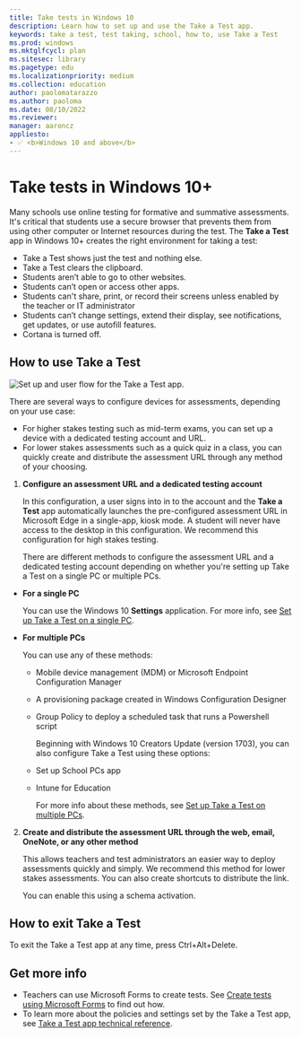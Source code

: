 ```yaml
---
title: Take tests in Windows 10
description: Learn how to set up and use the Take a Test app.
keywords: take a test, test taking, school, how to, use Take a Test
ms.prod: windows
ms.mktglfcycl: plan
ms.sitesec: library
ms.pagetype: edu
ms.localizationpriority: medium
ms.collection: education
author: paolomatarazzo
ms.author: paoloma
ms.date: 08/10/2022
ms.reviewer: 
manager: aaroncz
appliesto:
- ✅ <b>Windows 10 and above</b>
---
```


# Take tests in Windows 10+

Many schools use online testing for formative and summative assessments. It's critical that students use a secure browser that prevents them from using other computer or Internet resources during the test. The **Take a Test** app in Windows 10+ creates the right environment for taking a test:

- Take a Test shows just the test and nothing else.
- Take a Test clears the clipboard.
- Students aren’t able to go to other websites.
- Students can’t open or access other apps.
- Students can't share, print, or record their screens unless enabled by the teacher or IT administrator
- Students can’t change settings, extend their display, see notifications, get updates, or use autofill features.
- Cortana is turned off.

## How to use Take a Test

![Set up and user flow for the Take a Test app.](images/take_a_test_flow_dark.png)

There are several ways to configure devices for assessments, depending on your use case:

- For higher stakes testing such as mid-term exams, you can set up a device with a dedicated testing account and URL. 
- For lower stakes assessments such as a quick quiz in a class, you can quickly create and distribute the assessment URL through any method of your choosing.

1. **Configure an assessment URL and a dedicated testing account**

    In this configuration, a user signs into in to the account and the **Take a Test** app automatically launches the pre-configured assessment URL in Microsoft Edge in a single-app, kiosk mode. A student will never have access to the desktop in this configuration. We recommend this configuration for high stakes testing.

    There are different methods to configure the assessment URL and a dedicated testing account depending on whether you're setting up Take a Test on a single PC or multiple PCs.

  - **For a single PC**
        
      You can use the Windows 10 **Settings** application. For more info, see [Set up Take a Test on a single PC](take-a-test-single-pc.md).

  - **For multiple PCs**
    
      You can use any of these methods:
    - Mobile device management (MDM) or Microsoft Endpoint Configuration Manager
    - A provisioning package created in Windows Configuration Designer
    - Group Policy to deploy a scheduled task that runs a Powershell script

      Beginning with Windows 10 Creators Update (version 1703), you can also configure Take a Test using these options:
    - Set up School PCs app
    - Intune for Education

      For more info about these methods, see [Set up Take a Test on multiple PCs](take-a-test-multiple-pcs.md).

2. **Create and distribute the assessment URL through the web, email, OneNote, or any other method** 

    This allows teachers and test administrators an easier way to deploy assessments quickly and simply. We recommend this method for lower stakes assessments. You can also create shortcuts to distribute the link.

    You can enable this using a schema activation.


## How to exit Take a Test
To exit the Take a Test app at any time, press Ctrl+Alt+Delete.


## Get more info
- Teachers can use Microsoft Forms to create tests. See [Create tests using Microsoft Forms](https://support.microsoft.com/office/create-a-quiz-with-microsoft-forms-a082a018-24a1-48c1-b176-4b3616cdc83d) to find out how.
- To learn more about the policies and settings set by the Take a Test app, see [Take a Test app technical reference](take-a-test-app-technical.md).

